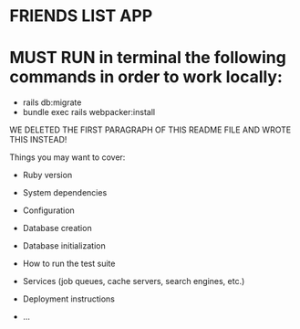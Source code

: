 # FRIENDS LIST APP
# MUST RUN in terminal the following commands in order to work locally:
- rails db:migrate
- bundle exec rails webpacker:install

WE DELETED THE FIRST PARAGRAPH OF THIS README FILE AND WROTE THIS INSTEAD!

Things you may want to cover:

* Ruby version

* System dependencies

* Configuration

* Database creation

* Database initialization

* How to run the test suite

* Services (job queues, cache servers, search engines, etc.)

* Deployment instructions

* ...
